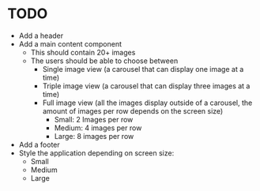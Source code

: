 # TODO

- Add a header
- Add a main content component
    - This should contain 20+ images
    - The users should be able to choose between
        - Single image view (a carousel that can display one image at a time)
        - Triple image view (a carousel that can display three images at a time)
        - Full image view (all the images display outside of a carousel, the
        amount of images per row depends on the screen size)
            - Small: 2 Images per row
            - Medium: 4 images per row
            - Large: 8 images per row
- Add a footer
- Style the application depending on screen size:
    - Small
    - Medium
    - Large
